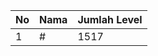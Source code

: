 | No | Nama            | Jumlah Level |
|----|-----------------|--------------|
| 1  | #    |    1517        |
